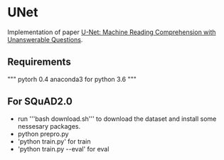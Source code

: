# UNet

Implementation of paper [U-Net: Machine Reading Comprehension with Unanswerable Questions](https://arxiv.org/abs/1810.06638).

## Requirements

"""
pytorh 0.4
anaconda3 for python 3.6
"""

## For SQuAD2.0

* run '''bash download.sh''' to download the dataset and install some nessesary packages.
* python prepro.py
* 'python train.py' for train
* 'python train.py --eval' for eval
